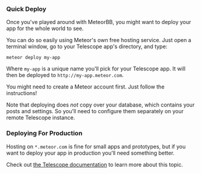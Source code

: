 ### Quick Deploy

Once you've played around with MeteorBB, you might want to deploy your app for the whole world to see.

You can do so easily using Meteor's own free hosting service. Just open a terminal window, go to your Telescope app's directory, and type:

```
meteor deploy my-app
```

Where `my-app` is a unique name you'll pick for your Telescope app. It will then be deployed to `http://my-app.meteor.com`. 

You might need to create a Meteor account first. Just follow the instructions!

Note that deploying does *not* copy over your database, which contains your posts and settings. So you'll need to configure them separately on your remote Telescope instance.

### Deploying For Production

Hosting on `*.meteor.com` is fine for small apps and prototypes, but if you want to deploy your app in production you'll need something better. 

Check out [the Telescope documentation](http://www.telesc.pe/docs/getting-started/deploying/) to learn more about this topic.